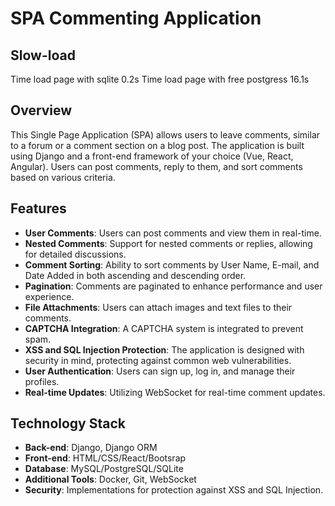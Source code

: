 # SPA Commenting Application

## Slow-load
Time load page with sqlite 0.2s
Time load page with free postgress 16.1s

## Overview
This Single Page Application (SPA) allows users to leave comments, similar to a forum or a comment section on a blog post. The application is built using Django and a front-end framework of your choice (Vue, React, Angular). Users can post comments, reply to them, and sort comments based on various criteria.

## Features
- **User Comments**: Users can post comments and view them in real-time.
- **Nested Comments**: Support for nested comments or replies, allowing for detailed discussions.
- **Comment Sorting**: Ability to sort comments by User Name, E-mail, and Date Added in both ascending and descending order.
- **Pagination**: Comments are paginated to enhance performance and user experience.
- **File Attachments**: Users can attach images and text files to their comments.
- **CAPTCHA Integration**: A CAPTCHA system is integrated to prevent spam.
- **XSS and SQL Injection Protection**: The application is designed with security in mind, protecting against common web vulnerabilities.
- **User Authentication**: Users can sign up, log in, and manage their profiles.
- **Real-time Updates**: Utilizing WebSocket for real-time comment updates.

## Technology Stack
- **Back-end**: Django, Django ORM
- **Front-end**: HTML/CSS/React/Bootsrap
- **Database**: MySQL/PostgreSQL/SQLite
- **Additional Tools**: Docker, Git, WebSocket
- **Security**: Implementations for protection against XSS and SQL Injection.
